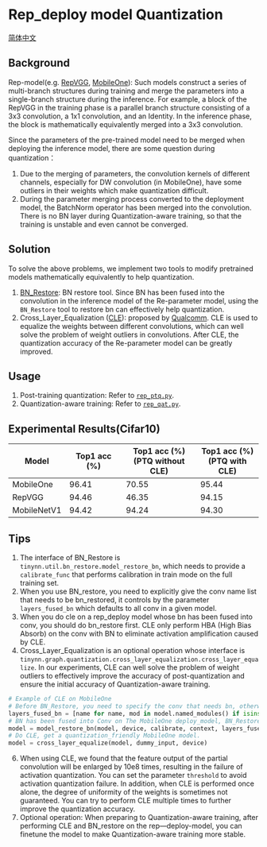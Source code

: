 # Rep_deploy model Quantization
[简体中文](README_zh-CN.md)

## Background

Rep-model(e.g. [RepVGG](https://arxiv.org/abs/2101.03697), [MobileOne](https://arxiv.org/abs/2206.04040)): Such models construct a series of multi-branch structures during training and merge the parameters into a single-branch structure during the inference.
For example, a block of the RepVGG in the training phase is a parallel branch structure consisting of a 3x3 convolution, a 1x1 convolution, and an Identity. In the inference phase, the block is mathematically equivalently merged into a 3x3 convolution.

Since the parameters of the pre-trained model need to be merged when deploying the inference model, there are some question during quantization：
1. Due to the merging of parameters, the convolution kernels of different channels, especially for DW convolution (in MobileOne), have some outliers in their weights which make quantization difficult.
2. During the parameter merging process converted to the deployment model, the BatchNorm operator has been merged into the convolution. There is no BN layer during Quantization-aware training, so that the training is unstable and even cannot be converged.

## Solution

To solve the above problems, we implement two tools to modify pretrained models mathematically equivalently to help quantization.
1. [BN_Restore](../../../tinynn/util/bn_restore.py): BN restore tool. Since BN has been fused into the convolution in the inference model of the Re-parameter model, using the `BN_Restore` tool to restore bn can effectively help quantization.
2. Cross_Layer_Equalization ([CLE](../../../tinynn/graph/quantization/cross_layer_equalization.py)): proposed by [Qualcomm](https://arxiv.org/abs/1906.04721). CLE is used to equalize the weights between different convolutions, which can well solve the problem of weight outliers in convolutions. After CLE, the quantization accuracy of the Re-parameter model can be greatly improved.

## Usage

1. Post-training quantization: Refer to [`rep_ptq.py`](rep_ptq.py).
2. Quantization-aware training: Refer to [`rep_qat.py`](rep_qat.py).

## Experimental Results(Cifar10)

| Model       | Top1 acc (%) | Top1 acc (%)<br/>(PTQ without CLE) | Top1 acc (%)<br/>(PTQ with CLE) |
|-------------|--------------|------------------------------------|---------------------------------|
| MobileOne   | 96.41        | 70.55                              | 95.44                           |
| RepVGG      | 94.46        | 46.35                              | 94.15                           |
| MobileNetV1 | 94.42        | 94.24                              | 94.30                           |

## Tips

1. The interface of BN_Restore is `tinynn.util.bn_restore.model_restore_bn`, which needs to provide a `calibrate_func` that performs calibration in train mode on the full training set.
2. When you use BN_restore, you need to explicitly give the conv name list that needs to be bn_restored, it controls by the parameter `layers_fused_bn` which defaults to all conv in a given model.
3. When you do cle on a rep_deploy model whose bn has been fused into conv, you should do bn_restore first. CLE only perform HBA (High Bias Absorb) on the conv with BN to eliminate activation amplification caused by CLE.
4. Cross_Layer_Equalization is an optional operation whose interface is `tinynn.graph.quantization.cross_layer_equalization.cross_layer_equalize`.
In our experiments, CLE can well solve the problem of weight outliers to effectively improve the accuracy of post-quantization and ensure the initial accuracy of Quantization-aware training.

```python
# Example of CLE on MobileOne
# Before BN_Restore, you need to specify the conv that needs bn, otherwise BN will be added after all conv by default
layers_fused_bn = [name for name, mod in model.named_modules() if isinstance(mod, torch.nn.Conv2d) and 'reparam' in name]
# BN has been fused into Conv on The MobileOne deploy_model, BN_Restore before CLE can ensure HBA work properly.
model = model_restore_bn(model, device, calibrate, context, layers_fused_bn)
# Do CLE, get a quantization_friendly MobileOne model.
model = cross_layer_equalize(model, dummy_input, device)
```

6. When using CLE, we found that the feature output of the partial convolution will be enlarged by 10e8 times, resulting in the failure of activation quantization. You can set the parameter `threshold` to avoid activation quantization failure.
In addition, when CLE is performed once alone, the degree of uniformity of the weights is sometimes not guaranteed. You can try to perform CLE multiple times to further improve the quantization accuracy.
7. Optional operation: When preparing to Quantization-aware training, after performing CLE and BN_restore on the rep—deploy-model, you can finetune the model to make Quantization-aware training more stable.
